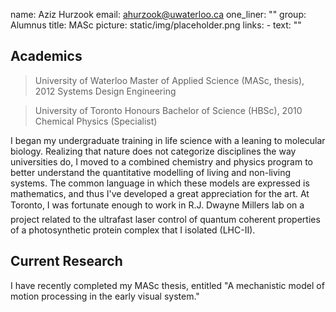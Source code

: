 name: Aziz Hurzook
email: ahurzook@uwaterloo.ca
one_liner: ""
group: Alumnus
title: MASc
picture: static/img/placeholder.png
links: 
    - text: ""

## Academics

> University of Waterloo Master of Applied Science (MASc, thesis), 2012
Systems Design Engineering

> University of Toronto Honours Bachelor of Science (HBSc), 2010 Chemical
Physics (Specialist)

I began my undergraduate training in life science with a leaning to molecular
biology. Realizing that nature does not categorize disciplines the way
universities do, I moved to a combined chemistry and physics program to better
understand the quantitative modelling of living and non-living systems. The
common language in which these models are expressed is mathematics, and thus
I've developed a great appreciation for the art. At Toronto, I was fortunate
enough to work in R.J. Dwayne Millers lab on a project related to the
ultrafast laser control of quantum coherent properties of a photosynthetic
protein complex that I isolated (LHC-II).

## Current Research

I have recently completed my MASc thesis, entitled
"A mechanistic model of motion processing in the early visual system."

